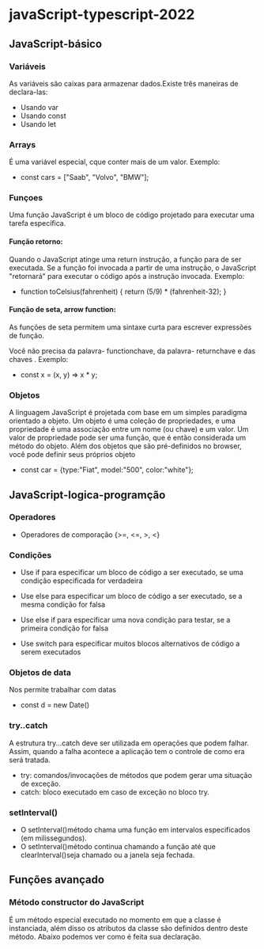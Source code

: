 # javaScript-typescript-2022

## JavaScript-básico

### Variáveis
 
As variáveis são caixas para armazenar dados.Existe três maneiras de declara-las:

- Usando var
- Usando const
- Usando let

### Arrays

É uma variável especial, cque conter mais de um valor. Exemplo: 

- const cars = ["Saab", "Volvo", "BMW"];

### Funçoes

Uma função JavaScript é um bloco de código projetado para executar uma tarefa específica. 

#### Função retorno:

Quando o JavaScript atinge uma return instrução, a função para de ser executada. Se a função foi invocada a partir de uma instrução, o JavaScript "retornará" para executar o código após a instrução invocada. Exemplo: 

- function toCelsius(fahrenheit) {
  return (5/9) * (fahrenheit-32);
}

#### Função de seta, arrow function:

As funções de seta permitem uma sintaxe curta para escrever expressões de função.

Você não precisa da palavra- functionchave, da palavra- returnchave e das chaves . Exemplo: 

- const x = (x, y) => x * y;

### Objetos

A linguagem JavaScript é projetada com base em um simples paradigma orientado a objeto. Um objeto é uma coleção de propriedades, e uma propriedade é uma associação entre um nome (ou chave) e um valor. Um valor de propriedade pode ser uma função, que é então considerada um método do objeto. Além dos objetos que são pré-definidos no browser, você pode definir seus próprios objeto

- const car = {type:"Fiat", model:"500", color:"white"};

## JavaScript-logica-programção

### Operadores

- Operadores de comporação {>=, <=, >, <}

### Condições

- Use if para especificar um bloco de código a ser executado, se uma condição especificada for verdadeira

- Use else para especificar um bloco de código a ser executado, se a mesma condição for falsa

- Use else if para especificar uma nova condição para testar, se a primeira condição for falsa

- Use switch para especificar muitos blocos alternativos de código a serem executados

### Objetos de data

Nos permite trabalhar com datas

- const d = new Date()

### try..catch

A estrutura try...catch deve ser utilizada em operações que podem falhar. Assim, quando a falha acontece a aplicação tem o controle de como era será tratada.

- try: comandos/invocações de métodos que podem gerar uma situação de exceção.
- catch: bloco executado em caso de exceção no bloco try.

### setInterval()

- O setInterval()método chama uma função em intervalos especificados (em milissegundos).
- O setInterval()método continua chamando a função até que clearInterval()seja chamado ou a janela seja fechada.

## Funções avançado

### Método constructor do JavaScript

É um método especial executado no momento em que a classe é instanciada, além disso os atributos da classe são definidos dentro deste método. Abaixo podemos ver como é feita sua declaração.

